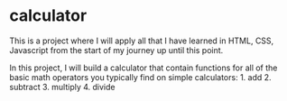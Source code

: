 # calculator

This is a project where I will apply all that I have learned in HTML, CSS, Javascript from the start of 
my journey up until this point.

In this project, I will build a calculator that contain functions for all of the basic math operators you typically find on simple calculators:
    1. add
    2. subtract
    3. multiply
    4. divide